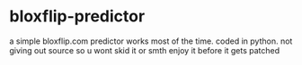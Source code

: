 # bloxflip-predictor
a simple bloxflip.com predictor works most of the time. coded in python. not giving out source so u wont skid it or smth enjoy it before it gets patched
